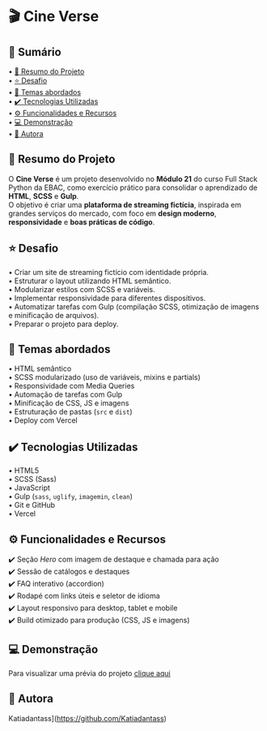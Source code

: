 # 🎬 Cine Verse

## 📎 Sumário

• [📌 Resumo do Projeto](#-resumo-do-projeto)  
• [⭐ Desafio](#-desafio)  
• [📂 Temas abordados](#-temas-abordados)  
• [✔️ Tecnologias Utilizadas](#️-tecnologias-utilizadas)  
• [⚙️ Funcionalidades e Recursos](#-funcionalidades-e-recursos)  
• [💻 Demonstração](#-demonstração)  
• [🙋 Autora](#-autora)

## 📌 Resumo do Projeto

O **Cine Verse** é um projeto desenvolvido no **Módulo 21** do curso Full Stack Python da EBAC, como exercício prático para consolidar o aprendizado de **HTML**, **SCSS** e **Gulp**.  
O objetivo é criar uma **plataforma de streaming fictícia**, inspirada em grandes serviços do mercado, com foco em **design moderno**, **responsividade** e **boas práticas de código**.

## ⭐ Desafio

• Criar um site de streaming fictício com identidade própria.  
• Estruturar o layout utilizando HTML semântico.  
• Modularizar estilos com SCSS e variáveis.  
• Implementar responsividade para diferentes dispositivos.  
• Automatizar tarefas com Gulp (compilação SCSS, otimização de imagens e minificação de arquivos).  
• Preparar o projeto para deploy.

## 📂 Temas abordados

• HTML semântico  
• SCSS modularizado (uso de variáveis, mixins e partials)  
• Responsividade com Media Queries  
• Automação de tarefas com Gulp  
• Minificação de CSS, JS e imagens  
• Estruturação de pastas (`src` e `dist`)  
• Deploy com Vercel

## ✔️ Tecnologias Utilizadas

• HTML5  
• SCSS (Sass)  
• JavaScript  
• Gulp (`sass`, `uglify`, `imagemin`, `clean`)  
• Git e GitHub  
• Vercel

## ⚙️ Funcionalidades e Recursos

✔️ Seção *Hero* com imagem de destaque e chamada para ação  
✔️ Sessão de catálogos e destaques  
✔️ FAQ interativo (accordion)  
✔️ Rodapé com links úteis e seletor de idioma  
✔️ Layout responsivo para desktop, tablet e mobile  
✔️ Build otimizado para produção (CSS, JS e imagens)  

## 💻 Demonstração

Para visualizar uma prévia do projeto [clique aqui](https://cine-verse-six-kappa.vercel.app/)

## 🙋 Autora  
Katiadantass](https://github.com/Katiadantass)
